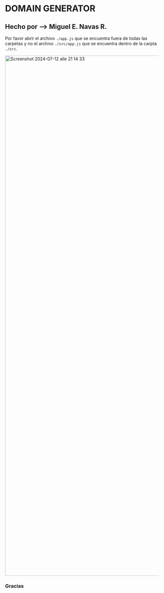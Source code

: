 # DOMAIN GENERATOR

## Hecho por --> Miguel E. Navas R.

Por favor abrir el archivo `./app.js` que se encuentra fuera de todas las carpetas y no el archivo `./src/app.js` que se encuentra dentro de la carpta `./src`.

<img width="1700" alt="Screenshot 2024-07-12 alle 21 14 33" src="https://github.com/user-attachments/assets/94c0e715-37ef-4977-8c21-20f3814b82b1">

### Gracias
